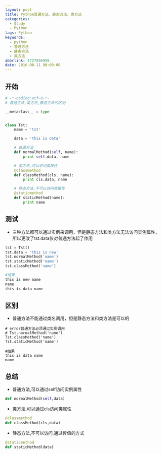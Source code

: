 ```yaml
---
layout: post
title: Python普通方法、静态方法、类方法
categories:
  - Study
  - Python
tags: Python
keywords:
  - python
  - 普通方法
  - 静态方法
  - 类方法
abbrlink: 1727896955
date: 2016-08-11 00:00:00
---
```



## 开始

```python
# -*-coding:utf-8-*-
# 普通方法,类方法,静态方法的区别

__metaclass__ = type


class Tst:
    name = 'tst'

    data = 'this is data'

    # 普通方法
    def normalMethod(self, name):
        print self.data, name

    # 类方法,可以访问类属性
    @classmethod
    def classMethod(cls, name):
        print cls.data, name

    # 静态方法,不可以访问类属性
    @staticmethod
    def staticMethod(name):
        print name
```

## 测试

- 三种方法都可以通过实例来调用，但是静态方法和类方法无法访问实例属性，所以更改了tst.data仅对普通方法起了作用


```python
tst = Tst()
tst.data = 'this is new'
tst.normalMethod('name')
tst.staticMethod('name')
tst.classMethod('name')

#结果
this is new name
name
this is data name
```
## 区别

- 普通方法不能通过类名调用，但是静态方法和类方法是可以的

```
# error普通方法必须通过实例调用
# Tst.normalMethod('name')
Tst.classMethod('name')
Tst.staticMethod('name')

#结果
this is data name
name
```

## 总结
- 普通方法,可以通过self访问实例属性


```python
def normalMethod(self,data)
```

- 类方法,可以通过cls访问类属性


```python
@classmethod
def classMethod(cls,data)
```

- 静态方法,不可以访问,通过传值的方式


```python
@staticmethod
def staticMethod(data)
```
